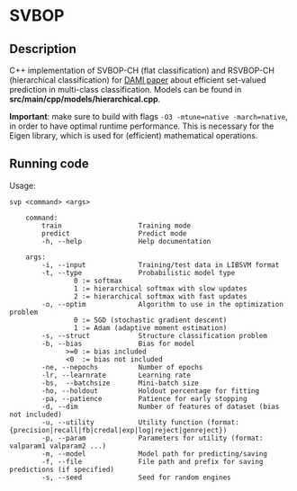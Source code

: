 # SVBOP

## Description 

C++ implementation of SVBOP-CH (flat classification) and RSVBOP-CH (hierarchical classification) for [DAMI paper](https://doi.org/10.1007/s10618-021-00751-x) about efficient set-valued prediction in multi-class classification. Models can be found in **src/main/cpp/models/hierarchical.cpp**.

**Important**: make sure to build with flags `-O3 -mtune=native -march=native`, in order to have optimal runtime performance. This is necessary for the Eigen library, which is used for (efficient) mathematical operations.

## Running code 

Usage: 
```
svp <command> <args>

    command:
        train                   Training mode
        predict                 Predict mode
        -h, --help              Help documentation
    
    args:
        -i, --input             Training/test data in LIBSVM format
        -t, --type              Probabilistic model type
                0 := softmax
                1 := hierarchical softmax with slow updates
                2 := hierarchical softmax with fast updates
        -o, --optim             Algorithm to use in the optimization problem
                0 := SGD (stochastic gradient descent)
                1 := Adam (adaptive moment estimation)
        -s, --struct            Structure classification problem
        -b, --bias              Bias for model 
              >=0 := bias included 
              <0  := bias not included 
        -ne, --nepochs          Number of epochs
        -lr, --learnrate        Learning rate 
        -bs,  --batchsize       Mini-batch size
        -ho, --holdout          Holdout percentage for fitting
        -pa, --patience         Patience for early stopping
        -d, --dim               Number of features of dataset (bias not included)
        -u, --utility           Utility function (format: {precision|recall|fb|credal|exp|log|reject|genreject})
        -p, --param             Parameters for utility (format: valparam1 valparam2 ...)
        -m, --model             Model path for predicting/saving
        -f, --file              File path and prefix for saving predictions (if specified)  
        -s, --seed              Seed for random engines       
```
